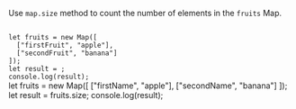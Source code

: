 Use `map.size` method to count
the number of elements in the
`fruits` Map.

<Editor type="exercise" lang="javascript">
<code>
let fruits = new Map([
  ["firstFruit", "apple"],
  ["secondFruit", "banana"]
]);
let result = ;
console.log(result);
</code>

<solution>
let fruits = new Map([
  ["firstName", "apple"],
  ["secondName", "banana"]
]);
let result = fruits.size;
console.log(result);
</solution>
</Editor>